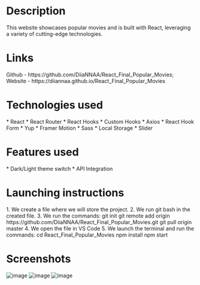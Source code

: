<h1><b>Description</b></h1>
This website showcases popular movies and is built with React, leveraging a variety of cutting-edge technologies.


<h1><b>Links</b></h1>
Github - https://github.com/DiiaNNAA/React_Final_Popular_Movies;
Website - https://diiannaa.github.io/React_Final_Popular_Movies


<h1><b>Technologies used</b></h1>
* React
* React Router
* React Hooks
* Custom Hooks
* Axios
* React Hook Form
* Yup
* Framer Motion
* Sass
* Local Storage
* Slider


<h1><b>Features used</b></h1>
* Dark/Light theme switch
* API Integration


<h1><b>Launching instructions</b></h1>
1. We create a file where we will store the project.
2. We run git bash in the created file.
3. We run the commands: git init git remote add origin https://github.com/DiiaNNAA/React_Final_Popular_Movies.git
                        git pull origin master
4. We open the file in VS Code
5. We launch the terminal and run the commands: cd React_Final_Popular_Movies
                                                npm install 
                                                npm start


<h1><b>Screenshots</b></h1>

![image](https://github.com/user-attachments/assets/4005c6dd-6cdb-4d26-8377-0d33e7272b7a)
![image](https://github.com/user-attachments/assets/f0ff4643-93ac-4d71-9113-df9f0e909f5f)
![image](https://github.com/user-attachments/assets/879204a8-20fe-4d23-98fb-020509386552)




